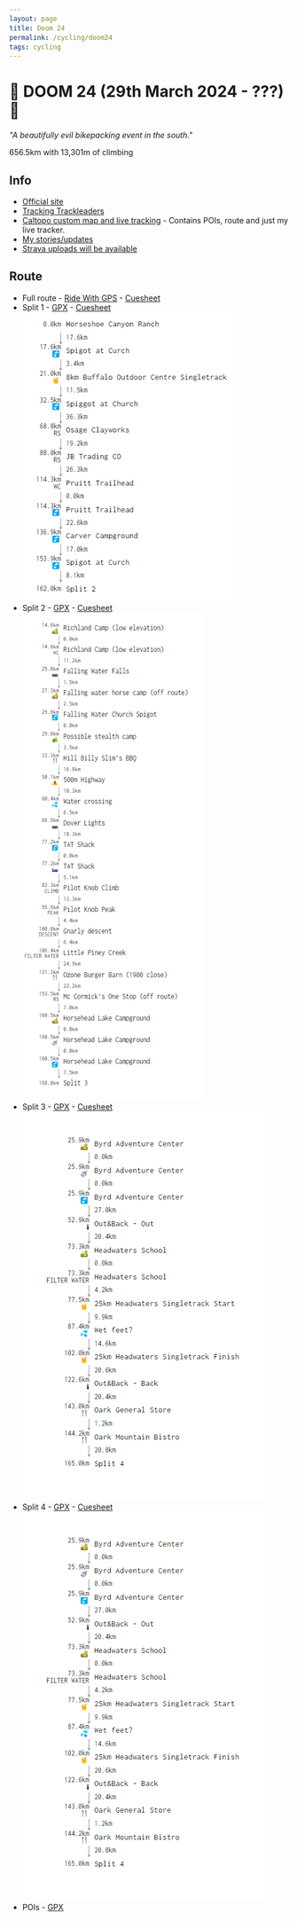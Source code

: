```yaml
---
layout: page
title: Doom 24
permalink: /cycling/doom24
tags: cycling
---
```


# 👻 DOOM 24 (29th March 2024 - ???)👻

_"A beautifully evil bikepacking event in the south."_

656.5km with 13,301m of climbing

## Info
- [Official site](https://www.ozarkgravelcyclists.com/doom)
- [Tracking Trackleaders](https://trackleaders.com/doom24)
- [Caltopo custom map and live tracking](https://caltopo.com/m/NJ2AU) - Contains POIs, route and just my live tracker.
- [My stories/updates](https://instagr.am/glynhanmer)
- [Strava uploads will be available](https://strava.com/athletes/glynhanmer)

## Route

- Full route - [Ride With GPS](https://ridewithgps.com/routes/45392659) - [Cuesheet](https://www.glyn.io/cycling/cuesheet?state=H4sIAAAAAAAA%2F51Wy27jNhT9FUKLaQpkDD0s2c6miDV5NUntxga8KLqgZdoSLJMBRcfwBNl1WwRoUaDILKaLousuCvSxmX%2FJD3Q%2BoVfiQ1KsTtPZ2KRwDu%2FluS%2FeWhvr4Ktbi1oH1injGcliRlCI6ZZRdIVpFFv71sw6sPctARDrbl9iR9fJggmEBQrXXIOcTiuQuPdvH3412O5yhfrr%2BRynDA3WYsYYRyGhghM0SugiJYLjaCmPcB19wM8%2FmgNyY9paXJrz3Jav0RVzgwwv4Aop3m4YX2YSG3RbXYm9Ghnk53005ngGPqBwIHHdXdSQrxMhcmSSxgTPJNBx2i1PYifh87E1T0PMbwhogVfXC87WVMO9oNVrgOcyKBVKERzfawRfJVGcYjorTkd7KdsgkpIbLBJGP1XUTlC6df%2FD33%2FcfyS7IsAxTtNczwkWcLN8pwLgdDtltL7%2FfYewKQhxnoIoKoyy%2BRyBKoJog11zz7qz%2BghpU2YIkmIpZs8pbVc0GrIsS6YpQZkgOBVxYXiH8vjmL8M4TdIU9eFni0ZpsvokQ%2F3%2Bl5qh8O%2FffvubIfi2vUKnySLe4K3EuY6jU%2FHx4afqPaT%2FEc%2B9oguFdt2WKYnvfjHYVyzPnAs4WCiBXbdbVl9F4PHhGI3issC8bmO%2BfAj25r7q5jBJIQvPKZtCkSWrqSK02xIeXpxd9pvAQ4L14X5Hp87w6PDcgE8o5qDsjGQRtAeFDZxWR2JfHY3Coy%2FGBn4BpQbBGyaUbFHICdHHQ7ErzY7PLsZHV2hyCL%2BGN3jNKIGOxBcgYR9zivacnm2jKGWZTja3pxysRfMyQiHjqyRaQuQHcMhIsIZM9Ry%2F5Up6pY8U7TVvCugCL6FBQa5Vq96DSCvS0wT%2FP8yHdx9HKzOhv%2BUzdDi7gRCsoUXnnZpwRfH9MsfqPj6XVfHv2ZTSNxgfL%2FqQpOhlPkkUtutq7OM3f1Z9OoW7F30lQ6MoZiyVhLZtYlu%2Fw3%2FhG7PJ9WG8VZlQu2qkQXpgrrxs251S7cpsmxCB5oSIzxQMZqjK3Vq9f8jKcUKTTI2DtmfKpWYG1NLC5X8K7Lu6Dp8oN8B8iU4IJRyncAvGiWJ03PL4SmEU%2BEvILYETCg0yE5xpRmU%2BVRj9ZLFbub7dLo%2Bv3P4KbzN0wllE%2BBa9QCPCb5KIZEXlvYSUNpXnOz19o0rlhTGjyyd9JUcaUxWhmv3yHR2VxhwYQxdg81IA5aoid2w9Sio%2BjQQh12iOM6H8yp8hitBV8Jpj5%2BB6PSQN1%2B81Nh6YEjB%2BUAf63HKloIFjm6qpjyFo6tDPTtkaJvEZpSW8KYxyzD55kwSuGXG16j2cwsgoVQ08pWkt1mB%2BNUVzzlbocs05%2BL3ndWzjtubUx8wuqZw2gedr%2FWvTZkJglueOFw8GhW3bOtA1z4tW%2Bi9P48APWmr2WXdf71vpnFgH8NjNyL41T%2BHzrWUdCL6GrXRabfQ4U9taYqlvhb9qDQFVK3huqZWqWr2TcdQ7eLaoZRExs5Y9z2xBerOGZ4NZw%2B3L9btyLR8DZgsZWqzvQIEZqGEVQXhNZP3DB5AzyWCg%2Bnf%2FAA0TQuBsDAAA)
- Split 1 - [GPX](/data/Doom-1-20240328.gpx) - [Cuesheet](https://www.glyn.io/cycling/cuesheet?state=H4sIAAAAAAAA%2F43RzU6EMBAH8Fdp5kyIgIvIcbkYL2t2TTwYD81SPkJpN0NxsxLew3jx4gP4aD6CwxZYjZp4mza%2F%2FKed6WAP8X0HCmK40tiIptCCJVwdtGJrrrYFOJBCfOaAIQK9Y%2B1mV%2BbaMG5Y0uKEvAs3tO7j9eV9tlFVs2WbZVxqtmpNqjWyRCiDgm1KlUthkG8rG%2BF7U8Db8xwwNJu6Fad2ge8uJv2l3arhOX1B8sNeY9VYG0ZuZO16M8vrJbtFntIbWLKyLvqpbrAtjRlkKQvBUws979wNrL1L%2Fm%2B%2FvTTh%2BChoFrze5ahbNfEgdC9%2F4cMYximchuAtgj%2BwLA3zRxT6lkD%2F4IDMBMS0jUY4kEm67gBigy0d6dtjRZ8aq2PsXNNajnVPgSlFQ4a6Zk8C9dCKLmiBZUOLXPSfgyQs2FwCAAA%3D)  
![Split 1 cue points](/data/doom-split-1.png)
- Split 2 - [GPX](/data/Doom-2-20240328.gpx) - [Cuesheet](https://www.glyn.io/cycling/cuesheet?state=H4sIAAAAAAAA%2F52UzU7bQBDHX2W0l1IpsuwEB5IbMaEgQklxJA5VD4uziVdsvGi9IQKUR6iQWvUCB3rquYdKrXrhXXiB5hE68a43CUWV4GLNrH7%2F2Z0vX5EJab6%2FIhlpkiOepIJmfYjo6AzWhJwAE%2Bycai6z16RC%2BqQZrHv1CtEIz%2B6uv%2Fz5dU2mlReIjyOn26FC8GwIx1QzBXMvN3Q19DYNPbv7%2FPMfflLwqVQ5g6S4Ug4GoORYM3tddcOrlQFW31rGMHdG6VglKcRnfCi1lTYWd998d7quzHN%2BIhjkmlGh0%2BLix4qH299OsMuFgBZ%2BLiAWfPQqh1brnRHUaovXffzhFKHvj2CXD9MJvTBg6HuBAR9uvi5nYV6fqPmjsqGB6763buDZ3advDt2W54h2MKy21a3XvUYJLlW3t9WDOKXJqaE2NrxqSS3V4T%2FU7fXyE7tcSA37mTyBCPM%2FMfxmtUw96uwdtJ6iu4za4I2wHJpue2vfsW8yqrCqfZYnLLNdC3zfkNvtOGq%2F7Tm4w7XGrnV5xi4gUozZ2IFfL8u1s9fptY%2FgeAu%2FTnd4KTMGrbEaYvVaVGWwFjR8HxIh83LKglpQZrPSyIMEIqlGPDnFrh9imFjLJ4Y0CGteaORHsRPvzsc6ZbQPHXrKipUaoirrWxG22Yoej%2FZzlDf3L5MtBiE%2BE1xDrYTsBpDphwoRA0aaAypyViEDgcdXhDS1GqNrum6dslfWXemDPSsab20skrXwH2Ituxelh%2FtnzaIhzjaFci6uh7NxA5yN6S3s%2B4VtJrtwp5hnHzMmAyVHcMmUnFcAD3BReY4%2Fg3D6F8CsBEhYBQAA)  
![Split 2 cue points](/data/doom-split-2.png)
- Split 3 - [GPX](/data/Doom-3-20240328.gpx) - [Cuesheet](https://www.glyn.io/cycling/cuesheet?state=H4sIAAAAAAAA%2F5WSMUvDQBiG%2F8rxDU4xaJo0mkVasSooBSt0EIejudjQNJHLxaIlm6sUBEFcuoizg4NO%2FS%2F%2BAfsT%2FNq7XNMOSpfcd8fz3vd%2Bb24IA%2FAuhhCDB%2FVb7pOaf8NikXFG9nFlHAzwwbMcc9cAgdB0PHr6%2BRxBbqwlepmsrXjXimYmNuq00yObBEuJOlaBft9%2FlQ0dMeoPKF6ZklanmySR5N2KWZH86gT%2FChrHJ%2BcHZ6Rdw69WWU6vT8rSML6KmOAzmy1BubLpuqYjb5mOX5%2B1us0ECRgTe5LacU27oB7fNPVXj0YYh2lXyre3rEJd6oFRFanNFoVallmV8EpuTcp75JDFjNMIJ0g4UwpbxTAdP3ws06dJFgsaxqQepoInBW%2Bb2k5J0bqOQkFsBVVVKpBfGhAFDLyARikzIIjweAjgCZ7hdil7daaMq928ia7lr9VbDFPX%2BKAW9WRRY2TzOkdHPnqDgCd9csfkQHiwbUCYzh5n%2Fgv7DwJhLgMAAA%3D%3D)  
![Split 3 cue points](/data/doom-split-3.png)
- Split 4 - [GPX](/data/Doom-4-20240328.gpx) - [Cuesheet](https://www.glyn.io/cycling/cuesheet?state=H4sIAAAAAAAA%2F32TT2vbMBiHv8qLDiMDz8T5Y6%2B%2BpaZrQhsIcaGHsYOSvIpNHCnI8ooX8hHGYKfRS3cYO%2B%2Bwwz7PvkD7EapatpLQ0ot5JT8%2F9EivtCU3JPy4JZyE5DRdwiTlWEIkEVfEIQsSem237xClfz%2Fcff9Ndo5hp7TM4VyKOcoS3kCM8nM6xxxagrF3UhQK35p8p%2B96Jj%2BNbTpKBF%2BVsMB8jlxZ0C7064dFX5Tq%2B%2B6JYT%2BMLq%2FOpnA90F%2BbuRIbEAzGouCKprzxNNnAd7smeyAUK8QNMJqrWmqR8qXhT9rue8MfeV1ocThHjpJmECsh8fnevfbzrQ%2FTZXJDSwig5a3WDej5bs%2Bg%2F29%2F3v%2F7ZvEoSxmDoShyhBHnezww%2BMPd178WjjfpUiigCqJCzpMa7gSu38C3fyw8mM0Oj9Tr%2Bvt9HjRaC6xnwKRYw7iQUpu3ukHbiu9T0eVofPpKbIK0WarnNS2YnA0ubOYas6ySTw7se%2F2m1Uf2QyFzzBOBEFFeCg5Tym3G77gdkyG7Tw7JGJKQ0SxHh7BMT28JCZUs9NBI14Oju1TPVYJ1rbtYV3WT6lHVA1vrs7O1Fra1vjtVvdNmC21JqsP5glI8WesJfVfS%2FOkd7B4B6mwNk5UDAAA%3D)  
![Split 3 cue points](/data/doom-split-3.png)
- POIs - [GPX](/data/doom-pois.gpx)
